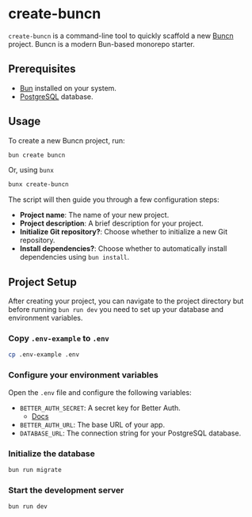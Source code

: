 # create-buncn

`create-buncn` is a command-line tool to quickly scaffold a new [Buncn](https://github.com/V473r10/buncn) project. Buncn is a modern Bun-based monorepo starter.

## Prerequisites

- [Bun](https://bun.sh/) installed on your system.
- [PostgreSQL](https://www.postgresql.org/) database.

## Usage

To create a new Buncn project, run:

```bash
bun create buncn
```

Or, using `bunx`

```bash
bunx create-buncn
```

The script will then guide you through a few configuration steps:
- **Project name**: The name of your new project.
- **Project description**: A brief description for your project.
- **Initialize Git repository?**: Choose whether to initialize a new Git repository.
- **Install dependencies?**: Choose whether to automatically install dependencies using `bun install`.

## Project Setup

After creating your project, you can navigate to the project directory but before running `bun run dev` you need to set up your database and environment variables.

### Copy `.env-example` to `.env`

```bash
cp .env-example .env
```

### Configure your environment variables

Open the `.env` file and configure the following variables:

- `BETTER_AUTH_SECRET`: A secret key for Better Auth.
    - [Docs](https://www.better-auth.com/docs/installation#set-environment-variables)
- `BETTER_AUTH_URL`: The base URL of your app.
- `DATABASE_URL`: The connection string for your PostgreSQL database.

### Initialize the database

```bash
bun run migrate
```

### Start the development server

```bash
bun run dev
```
